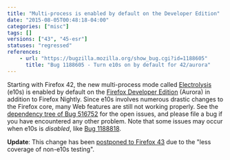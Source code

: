 ```yaml
---
title: "Multi-process is enabled by default on the Developer Edition"
date: "2015-08-05T00:48:18-04:00"
categories: ["misc"]
tags: []
versions: ["43", "45-esr"]
statuses: "regressed"
references:
    - url: "https://bugzilla.mozilla.org/show_bug.cgi?id=1188605"
      title: "Bug 1188605 - Turn e10s on by default for 42/aurora"
---
```

Starting with Firefox 42, the new multi-process mode called [Electrolysis](https://wiki.mozilla.org/Electrolysis) (e10s) is enabled by default on the [Firefox Developer Edition](https://developer.mozilla.org/Firefox/Developer_Edition) (Aurora) in addition to Firefox Nightly. Since e10s involves numerous drastic changes to the Firefox core, many Web features are still not working properly. See the [dependency tree of Bug 516752](https://bugzilla.mozilla.org/showdependencytree.cgi?id=516752&maxdepth=1&hide_resolved=1) for the open issues, and please file a bug if you have encountered any other problem. Note that some issues may occur when e10s is *disabled*, like [Bug 1188818](https://bugzilla.mozilla.org/show_bug.cgi?id=1188818).

**Update**: This change has been [postponed to Firefox 43](https://bugzilla.mozilla.org/show_bug.cgi?id=1203184) due to the "less coverage of non-e10s testing".
